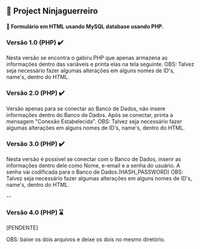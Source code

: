## 📝 Project Ninjaguerreiro

#### 📜 Formulário em HTML usando MySQL database usando PHP.

### Versão 1.0 (PHP) ✔️
Nesta versão se encontra o gabiru.PHP que apenas armazena as informações dentro das variáveis e printa elas na tela seguinte.
OBS: Talvez seja necessário fazer algumas alterações em alguns nomes de ID's, name's, dentro do HTML.

### Versão 2.0 (PHP) ✔️

Versão apenas para se conectar ao Banco de Dados, não insere informações dentro do Banco de Dados. Após se conectar, printa a mensagem "Conexão Estabelecida". 
OBS: Talvez seja necessário fazer algumas alterações em alguns nomes de ID's, name's, dentro do HTML.

### Versão 3.0 (PHP) ✔️

Nesta versão é possível se conectar com o Banco de Dados, inserir as informações dentro dele como Nome, e-email e a senha do usuário. A senha vai codificada para o Banco de Dados.(HASH_PASSWORD)
OBS: Talvez seja necessário fazer algumas alterações em alguns nomes de ID's, name's, dentro do HTML.

--
### Versão 4.0 (PHP) ⌛

[PENDENTE]


OBS: baixe os dois arquivos e deixe os dois no mesmo diretório.
